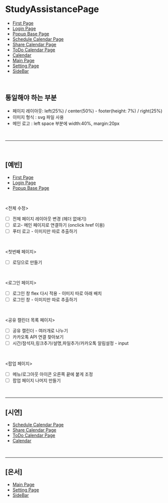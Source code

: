 # StudyAssistancePage

- [First Page](https://Ideathon-StudyAssistance.github.io/StudyAssistancePage/ideathon%20front/firstPage.html) 
- [Login Page](https://Ideathon-StudyAssistance.github.io/StudyAssistancePage/ideathon%20front/loginPage.html) 
- [Popup Base Page](https://Ideathon-StudyAssistance.github.io/StudyAssistancePage/ideathon%20front/scheduleCalendarPopUp.html) 
- [Schedule Calendar Page](https://Ideathon-StudyAssistance.github.io/StudyAssistancePage/%EB%B0%95%EC%8B%9C%EC%97%B0%20%ED%8C%8C%ED%8A%B8/ScheduleCalendar.html) 
- [Share Calendar Page](https://Ideathon-StudyAssistance.github.io/StudyAssistancePage/%EB%B0%95%EC%8B%9C%EC%97%B0%20%ED%8C%8C%ED%8A%B8/ShareCalendar.html) 
- [ToDo Calendar Page](https://Ideathon-StudyAssistance.github.io/StudyAssistancePage/%EB%B0%95%EC%8B%9C%EC%97%B0%20%ED%8C%8C%ED%8A%B8/TodoCalendar.html) 
- [Calendar](https://Ideathon-StudyAssistance.github.io/StudyAssistancePage/%EB%B0%95%EC%8B%9C%EC%97%B0%20%ED%8C%8C%ED%8A%B8/calendar.html) 
- [Main Page](https://Ideathon-StudyAssistance.github.io/StudyAssistancePage/mainpage.html)
- [Setting Page](https://Ideathon-StudyAssistance.github.io/StudyAssistancePage/setting.html) 
- [SideBar](https://Ideathon-StudyAssistance.github.io/StudyAssistancePage/sidebar.html) 

<br>

## 통일해야 하는 부분
- 페이지 레이아웃: left(25%) / center(50%) - footer(height: 7%) / right(25%) 
- 이미지 형식 : svg 파일 사용
- 메인 로고 : left space 부분에 width:40%, margin:20px


<br><hr><br>

## [예빈]
- [First Page](https://Ideathon-StudyAssistance.github.io/StudyAssistancePage/ideathon%20front/firstPage.html) <br>
- [Login Page](https://Ideathon-StudyAssistance.github.io/StudyAssistancePage/ideathon%20front/loginPage.html) <br>
- [Popup Base Page](https://Ideathon-StudyAssistance.github.io/StudyAssistancePage/ideathon%20front/scheduleCalendarPopUp.html) <br>

<br>

<전체 수정>
- [ ] 전체 페이지 레이아웃 변경 (헤더 없애기)
- [ ] 로고- 메인 페이지로 연결하기 (onclick href 이용)
- [ ] 푸터 로고 - 이미지만 따로 추출하기 

<br>

<첫번째 페이지>
- [ ] 로딩으로 만들기 

<br>

<로그인 페이지>
- [ ] 로그인 창 flex 다시 적용 - 이미지 따로 아래 배치
- [ ] 로그인 창 - 이미지만 따로 추출하기

<br>

<공유 캘린더 목록 페이지>
- [ ] 공유 캘린더 - 여러개로 나누기
- [ ] 카카오톡 API 연결 찾아보기
- [ ] 시간/참석자,링크추가/설명,파일추가/카카오톡 알림설정 - input

<br>

<팝업 페이지>
- [ ] 메뉴/로그아웃 아이콘 오른쪽 끝에 붙게 조정
- [ ] 팝업 페이지 나머지 만들기
<br>

<hr>


## [시연]
- [Schedule Calendar Page](https://Ideathon-StudyAssistance.github.io/StudyAssistancePage/%EB%B0%95%EC%8B%9C%EC%97%B0%20%ED%8C%8C%ED%8A%B8/ScheduleCalendar.html) <br>
- [Share Calendar Page](https://Ideathon-StudyAssistance.github.io/StudyAssistancePage/%EB%B0%95%EC%8B%9C%EC%97%B0%20%ED%8C%8C%ED%8A%B8/ShareCalendar.html) <br>
- [ToDo Calendar Page](https://Ideathon-StudyAssistance.github.io/StudyAssistancePage/%EB%B0%95%EC%8B%9C%EC%97%B0%20%ED%8C%8C%ED%8A%B8/TodoCalendar.html) <br>
- [Calendar](https://Ideathon-StudyAssistance.github.io/StudyAssistancePage/%EB%B0%95%EC%8B%9C%EC%97%B0%20%ED%8C%8C%ED%8A%B8/calendar.html) <br>

<br>

<hr>

## [은서]
- [Main Page](https://Ideathon-StudyAssistance.github.io/StudyAssistancePage/mainpage.html) <br>
- [Setting Page](https://Ideathon-StudyAssistance.github.io/StudyAssistancePage/setting.html) <br>
- [SideBar](https://Ideathon-StudyAssistance.github.io/StudyAssistancePage/sidebar.html) <br>

